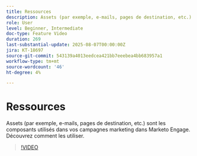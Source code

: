 ```yaml
---
title: Ressources
description: Assets (par exemple, e-mails, pages de destination, etc.) sont les composants utilisés dans vos campagnes marketing dans Marketo Engage. Découvrez comment les utiliser.
role: User
level: Beginner, Intermediate
doc-type: Feature Video
duration: 269
last-substantial-update: 2025-08-07T00:00:00Z
jira: KT-18697
source-git-commit: 543139a4013eedcea421bb7eeebea4bb683957a1
workflow-type: tm+mt
source-wordcount: '46'
ht-degree: 4%

---
```



# Ressources

Assets (par exemple, e-mails, pages de destination, etc.) sont les composants utilisés dans vos campagnes marketing dans Marketo Engage. Découvrez comment les utiliser.

>[!VIDEO](https://video.tv.adobe.com/v/3470585/?learn=on&enablevpops&captions=fre_fr)
